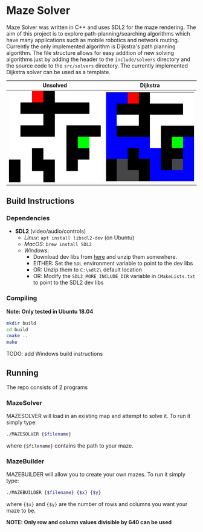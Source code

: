# Maze Solver

Maze Solver was written in C++ and uses SDL2 for the maze rendering. The aim of this project is to explore path-planning/searching algorithms which have many applications such as mobile robotics and network routing. Currently the only implemented algorithm is Dijkstra's path planning algorithm. The file structure allows for easy addition of new solving algorithms just by adding the header to the `include/solvers` directory and the source code to the `src/solvers` directory. The currently implemented Dijkstra solver can be used as a template.

Unsolved                   | Dijkstra
:-------------------------:|:-------------------------:
![](docs/images/unsolved.png)  |  ![](docs/images/dijkstra_solved.png)

## Build Instructions
### Dependencies
- **SDL2** (video/audio/controls)
  - _Linux_: `apt install libsdl2-dev` (on Ubuntu)
  - _MacOS_: `brew install SDL2`
  - _Windows_:
    - Download dev libs from [here](https://www.libsdl.org/download-2.0.php) and
      unzip them somewhere.
    - EITHER: Set the `SDL` environment variable to point to the dev libs
    - OR: Unzip them to `C:\sdl2\` default location
    - OR: Modify the `SDL2_MORE_INCLUDE_DIR` variable in `CMakeLists.txt` to
      point to the SDL2 dev libs

### Compiling
__Note: Only tested in Ubuntu 18.04__
```sh
mkdir build
cd build
cmake ..
make
```

TODO: add Windows build instructions

## Running
The repo consists of 2 programs
### MazeSolver
MAZESOLVER will load in an existing map and attempt to solve it. To run it simply type:
```sh
./MAZESOLVER {$filename}
```
where `{$filename}` contains the path to your maze.

### MazeBuilder
MAZEBUILDER will allow you to create your own mazes. To run it simply type:
```sh
./MAZEBUILDER {$filename} {$x} {$y}
```
where `{$x}` and `{$y}` are the number of rows and columns you want your maze to be.

__NOTE: Only row and column values divisible by 640 can be used__